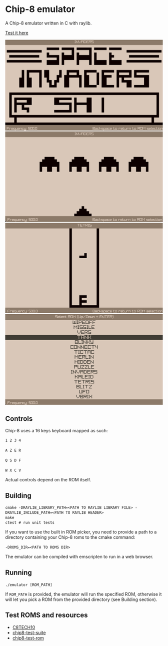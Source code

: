 # Chip-8 emulator

A Chip-8 emulator written in C with raylib.

[Test it here](https://nath-biag.com/projects/emulator.html)

![chip-8](screenshots/chip8.png)
![screen1](screenshots/screen1.png)
![screen2](screenshots/screen2.png)
![screen3](screenshots/screen3.png)

## Controls

Chip-8 uses a 16 keys keyboard mapped as such:

```
1 2 3 4

A Z E R

Q S D F

W X C V
```

Actual controls depend on the ROM itself.

## Building

```
cmake -DRAYLIB_LIBRARY_PATH=<PATH TO RAYLIB LIBRARY FILE> -DRAYLIB_INCLUDE_PATH=<PATH TO RAYLIB HEADER>
make
ctest # run unit tests
```

If you want to use the built in ROM picker, you need to provide a path to a directory containing your Chip-8 roms to the cmake command:

`-DROMS_DIR=<PATH TO ROMS DIR>`

The emulator can be compiled with emscripten to run in a web browser.

## Running

`./emulator [ROM_PATH]`

If `ROM_PATH` is provided, the emulator will run the specified ROM, otherwise it will let you pick a ROM from the provided directory (see Building section).

## Test ROMS and resources

- [C8TECH10](http://devernay.free.fr/hacks/chip8/C8TECH10.HTM)
- [chip8-test-suite](https://github.com/Timendus/chip8-test-suite)
- [chip8-test-rom](https://github.com/corax89/chip8-test-rom)
